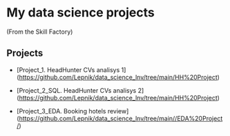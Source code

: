 # My data science projects
(From the Skill Factory)

## Projects

* [Project_1. HeadHunter CVs analisys 1] (https://github.com/Lepnik/data_science_lnv/tree/main/HH%20Project)

* [Project_2_SQL. HeadHunter CVs analisys 2] (https://github.com/Lepnik/data_science_lnv/tree/main/HH%20Project)

* [Project_3_EDA. Booking hotels review] (https://github.com/Lepnik/data_science_lnv/tree/main//EDA%20Project/) 
